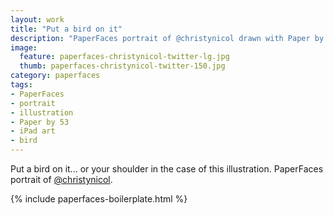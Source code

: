 ```yaml
---
layout: work
title: "Put a bird on it"
description: "PaperFaces portrait of @christynicol drawn with Paper by 53 on an iPad."
image: 
  feature: paperfaces-christynicol-twitter-lg.jpg
  thumb: paperfaces-christynicol-twitter-150.jpg
category: paperfaces
tags: 
- PaperFaces
- portrait
- illustration
- Paper by 53
- iPad art
- bird
---
```


Put a bird on it... or your shoulder in the case of this illustration. PaperFaces portrait of [@christynicol](http://twitter.com/christynicol).

{% include paperfaces-boilerplate.html %}